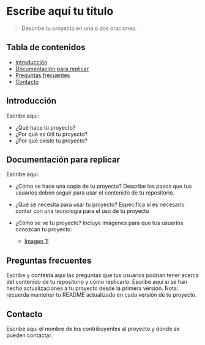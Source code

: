# Escribe aquí tu título
> Describe tu proyecto en una o dos oraciones.

## Tabla de contenidos
* [Introducción](#introduccion)
* [Documentación para replicar](#replicar)
* [Preguntas frecuentes](#preguntas)
* [Contacto](#contacto)

## Introducción <a name="introduccion"></a> 
Escribe aquí:
- ¿Qué hace tu proyecto?
- ¿Por qué es útil tu proyecto?
- ¿Por qué existe tu proyecto?


## Documentación para replicar <a name="replicar"></a> 
Escribe aquí:
- ¿Cómo se hace una copia de tu proyecto?
Describe los pasos que tus usuarios deben seguir para usar el contenido de  tu repositorio.

- ¿Qué se necesita para usar tu proyecto?
Especifica si es necesario contar con una tecnología para el uso de tu proyecto

- ¿Cómo se ve tu proyecto?
Incluye imágenes para que tus usuarios conozcan tu proyecto:
  - [Imagen 1!](https://user-images.githubusercontent.com/69361149/160888732-44fef9de-b60b-43e3-ba1e-1bf1ae004b52.png)

## Preguntas frecuentes <a name="preguntas"></a> 
Escribe y contesta aquí las preguntas que tus usuarios podrían tener acerca del contenido de tu repositorio y cómo replicarlo.
Escribe aquí si se han hecho actualizaciones a tu proyecto desde la primera versión.
Nota: recuerda mantener tu README actualizado en cada versión de tu proyecto.

## Contacto 
Escribe aquí el nombre de los contribuyentes al proyecto y dónde se pueden contactar.
